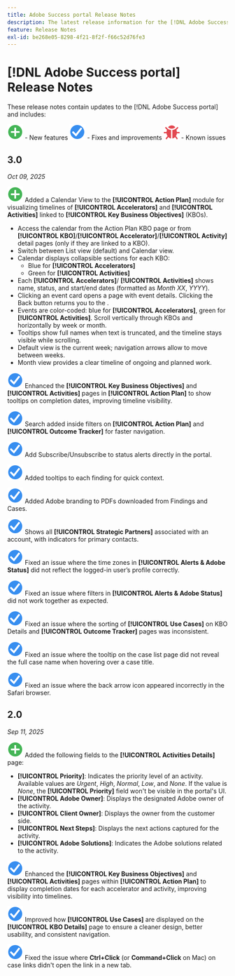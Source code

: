 ```yaml
---
title: Adobe Success portal Release Notes
description: The latest release information for the [!DNL Adobe Success portal].
feature: Release Notes
exl-id: be268e05-8298-4f21-8f2f-f66c52d76fe3
---
```

# [!DNL Adobe Success portal] Release Notes

These release notes contain updates to the [!DNL Adobe Success portal] and includes:

![New](../adobe-success-portal/assets/new.svg) - New features
![Fix](../adobe-success-portal/assets/fix.svg) - Fixes and improvements
![Bug](../adobe-success-portal/assets/bug.svg) - Known issues

## 3.0 

_Oct 09, 2025_

![New](../adobe-success-portal/assets/new.svg) Added a Calendar View to the **[!UICONTROL Action Plan]** module for visualizing timelines of **[!UICONTROL Accelerators]** and **[!UICONTROL Activities]** linked to **[!UICONTROL Key Business Objectives]** (KBOs).
* Access the calendar from the Action Plan KBO page or from **[!UICONTROL KBO]**/**[!UICONTROL Accelerator]**/**[!UICONTROL Activity]** detail pages (only if they are linked to a KBO).
* Switch between List view (default) and Calendar view.
* Calendar displays collapsible sections for each KBO:
  * Blue for **[!UICONTROL Accelerators]** 
  * Green for **[!UICONTROL Activities]**
* Each **[!UICONTROL Accelerators]**/ **[!UICONTROL Activities]** shows name, status, and start/end dates (formatted as *Month XX*, *YYYY*).
* Clicking an event card opens a page with event details. Clicking the Back button returns you to the . 
* Events are color-coded: blue for **[!UICONTROL Accelerators]**, green for **[!UICONTROL Activities]**. Scroll vertically through KBOs and horizontally by week or month.
* Tooltips show full names when text is truncated, and the timeline stays visible while scrolling.
* Default view is the current week; navigation arrows allow to move between weeks.
* Month view provides a clear timeline of ongoing and planned work.

![Fix](../adobe-success-portal/assets/fix.svg) Enhanced the **[!UICONTROL Key Business Objectives]** and **[!UICONTROL Activities]** pages in **[!UICONTROL Action Plan]** to show tooltips on completion dates, improving timeline visibility.

![Fix](../adobe-success-portal/assets/fix.svg) Search added inside filters on **[!UICONTROL Action Plan]** and **[!UICONTROL Outcome Tracker]** for faster navigation.

![Fix](../adobe-success-portal/assets/fix.svg) Add Subscribe/Unsubscribe to status alerts directly in the portal.

![Fix](../adobe-success-portal/assets/fix.svg) Added tooltips to each finding for quick context.

![Fix](../adobe-success-portal/assets/fix.svg) Added Adobe branding to PDFs downloaded from Findings and Cases.

![Fix](../adobe-success-portal/assets/fix.svg) Shows all **[!UICONTROL Strategic Partners]** associated with an account, with indicators for primary contacts.

![Fix](../adobe-success-portal/assets/fix.svg) Fixed an issue where the time zones in **[!UICONTROL Alerts & Adobe Status]** did not reflect the logged-in user’s profile correctly.

![Fix](../adobe-success-portal/assets/fix.svg) Fixed an issue where filters in **[!UICONTROL Alerts & Adobe Status]** did not work together as expected.

![Fix](../adobe-success-portal/assets/fix.svg) Fixed an issue where the sorting of **[!UICONTROL Use Cases]** on KBO Details and **[!UICONTROL Outcome Tracker]** pages was inconsistent.

![Fix](../adobe-success-portal/assets/fix.svg) Fixed an issue where the tooltip on the case list page did not reveal the full case name when hovering over a case title.

![Fix](../adobe-success-portal/assets/fix.svg) Fixed an issue where the back arrow icon appeared incorrectly in the Safari browser.

## 2.0 

_Sep 11, 2025_

![New](../adobe-success-portal/assets/new.svg) Added the following fields to the **[!UICONTROL Activities Details]** page:

* **[!UICONTROL Priority]**: Indicates the priority level of an activity. Available values are *Urgent*, *High*, *Normal*, *Low*, and *None*. If the value is *None*, the **[!UICONTROL Priority]** field won't be visible in the portal's UI.
* **[!UICONTROL Adobe Owner]**: Displays the designated Adobe owner of the activity.
* **[!UICONTROL Client Owner]**: Displays the owner from the customer side.
* **[!UICONTROL Next Steps]**: Displays the next actions captured for the activity.
* **[!UICONTROL Adobe Solutions]**: Indicates the Adobe solutions related to the activity.

![Fix](../adobe-success-portal/assets/fix.svg) Enhanced the **[!UICONTROL Key Business Objectives]** and **[!UICONTROL Activities]** pages within **[!UICONTROL Action Plan]** to display completion dates for each accelerator and activity, improving visibility into timelines.

![Fix](../adobe-success-portal/assets/fix.svg) Improved how **[!UICONTROL Use Cases]** are displayed on the **[!UICONTROL KBO Details]** page to ensure a cleaner design, better usability, and consistent navigation.

![Fix](../adobe-success-portal/assets/fix.svg) Fixed the issue where **Ctrl+Click** (or **Command+Click** on Mac) on case links didn't open the link in a new tab.
